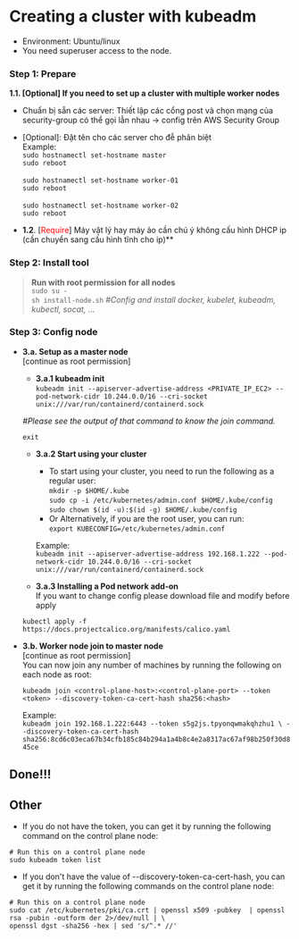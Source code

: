 # **Creating a cluster with kubeadm**
- Environment: Ubuntu/linux
- You need superuser access to the node.

### **Step 1: Prepare**

**1.1. [Optional] If you need to set up a cluster with multiple worker nodes<br>**
- Chuẩn bị sẵn các server: Thiết lập các cổng post và chọn mạng của security-group có thể gọi lẫn nhau -> config trên AWS Security Group<br>
-  [Optional]: Đặt tên cho các server cho đễ phân biệt <br>
  Example:<br>
  `sudo hostnamectl set-hostname master`<br>
  `sudo reboot`<br><br>
  `sudo hostnamectl set-hostname worker-01`<br>
  `sudo reboot`<br><br>
  `sudo hostnamectl set-hostname worker-02`<br>
  `sudo reboot`<br>


- **1.2**. [<span style="color:red">Require</span>] Máy vật lý hay máy ảo cần chú ý không cấu hình DHCP ip (cần chuyển sang cấu hình tĩnh cho ip)**

### Step 2: Install tool
 >**Run with root permission for all nodes**<br>
    `sudo su -`
    <br>
    `sh install-node.sh` _#Config and install docker, kubelet, kubeadm, kubectl, socat, ..._

### Step 3: Config node
- **3.a. Setup as a master node** <br>
[continue as root permission] <br>
    - **3.a.1 kubeadm init**<br>
`kubeadm init --apiserver-advertise-address <PRIVATE_IP_EC2> --pod-network-cidr 10.244.0.0/16 --cri-socket unix:///var/run/containerd/containerd.sock`<br>

  _#Please see the output of that command to know the join command._

  `exit`<br>

  - **3.a.2 Start using your cluster**
    - To start using your cluster, you need to run the following as a regular user:<br>
    `mkdir -p $HOME/.kube`<br>
    `sudo cp -i /etc/kubernetes/admin.conf $HOME/.kube/config`<br>
    `sudo chown $(id -u):$(id -g) $HOME/.kube/config`<br>
    - Or Alternatively, if you are the root user, you can run:<br>
    `export KUBECONFIG=/etc/kubernetes/admin.conf`

    Example:<br>
    `kubeadm init --apiserver-advertise-address 192.168.1.222 --pod-network-cidr 10.244.0.0/16 --cri-socket unix:///var/run/containerd/containerd.sock`

  - **3.a.3 Installing a Pod network add-on**<br>
  If you want to change config please download file and modify before apply

  `kubectl apply -f https://docs.projectcalico.org/manifests/calico.yaml`

- **3.b. Worker node join to master node** <br>
[continue as root permission] <br>
You can now join any number of machines by running the following on each node as root:

    `kubeadm join <control-plane-host>:<control-plane-port> --token <token> --discovery-token-ca-cert-hash sha256:<hash>`<br>

    Example:<br>
  `kubeadm join 192.168.1.222:6443 --token s5g2js.tpyonqwmakqhzhu1 \
--discovery-token-ca-cert-hash sha256:8cd6c03eca67b34cfb185c84b294a1a4b8c4e2a8317ac67af98b250f30d845ce`

## Done!!!
  

## Other

  - If you do not have the token, you can get it by running the following command on the control plane node:

  `# Run this on a control plane node`<br>
   `sudo kubeadm token list`
  - If you don't have the value of --discovery-token-ca-cert-hash, you can get it by running the following commands on the control plane node:

  `# Run this on a control plane node`<br>
  `sudo cat /etc/kubernetes/pki/ca.crt | openssl x509 -pubkey  | openssl rsa -pubin -outform der 2>/dev/null | \ ` <br>
  `openssl dgst -sha256 -hex | sed 's/^.* //'`